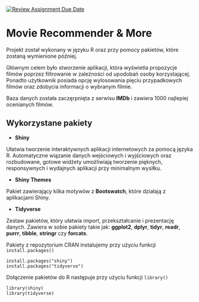 [![Review Assignment Due Date](https://classroom.github.com/assets/deadline-readme-button-8d59dc4de5201274e310e4c54b9627a8934c3b88527886e3b421487c677d23eb.svg)](https://classroom.github.com/a/tauthlex)

# Movie Recommender & More
Projekt został wykonany w języku R oraz przy pomocy pakietów, które zostaną wymienione później. 

Głównym celem było stworzenie aplikacji, która wyświetla propozycje filmów poprzez filtrowanie w zależności od upodobań osoby korzystającej. Ponadto użytkownik posiada opcję wylosowania pięciu przypadkowych filmów oraz zdobycia informacji o wybranym filmie. 

Baza danych została zaczęrpnięta z serwisu **IMDb** i zawiera 1000 najlepiej ocenianych filmów. 
## Wykorzystane pakiety
* **Shiny**

Ułatwia tworzenie interaktywnych aplikacji internetowych za pomocą języka R. Automatyczne wiązanie danych wejściowych i wyjściowych oraz rozbudowane, gotowe widżety umożliwiają tworzenie pięknych, responsywnych i wydajnych aplikacji przy minimalnym wysiłku.

* **Shiny Themes**

Pakiet zawierający kilka motywów z **Bootswatch**, które działają z aplikacjami Shiny.

* **Tidyverse**

Zestaw pakietów, który ułatwia import, przekształcanie i prezentację danych. Zawiera w sobie pakiety takie jak: **ggplot2**, **dplyr**, **tidyr**, **readr**, **purrr**, **tibble**, **stringr** czy **forcats**.

Pakiety z repozytorium CRAN instalujemy przy użyciu funkcji `install.packages()`
```
install.packages("shiny")
install.packages("tidyverse") 
```

Dołączenie pakietów do R następuje przy użyciu funkcji `library()`
```
library(shiny)
library(tidyverse) 
```

